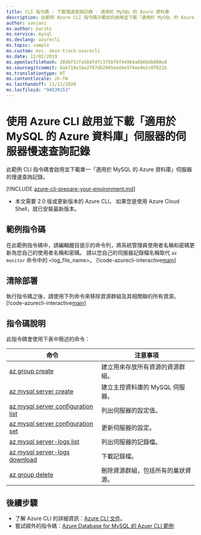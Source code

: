 ```yaml
---
title: CLI 指令碼 - 下載慢速查詢記錄 - 適用於 MySQL 的 Azure 資料庫
description: 此範例 Azure CLI 指令碼示範如何啟用並下載「適用於 MySQL 的 Azure 資料庫」伺服器的伺服器記錄。
author: savjani
ms.author: pariks
ms.service: mysql
ms.devlang: azurecli
ms.topic: sample
ms.custom: mvc, devx-track-azurecli
ms.date: 12/02/2019
ms.openlocfilehash: 28dbf51fa58dfdfc375bf8f44964a6b66db008e8
ms.sourcegitcommit: 6ab718e1be2767db2605eeebe974ee9e2c07022b
ms.translationtype: HT
ms.contentlocale: zh-TW
ms.lasthandoff: 11/12/2020
ms.locfileid: "94539153"
---
```

# <a name="enable-and-download-server-slow-query-logs-of-an-azure-database-for-mysql-server-using-azure-cli"></a>使用 Azure CLI 啟用並下載「適用於 MySQL 的 Azure 資料庫」伺服器的伺服器慢速查詢記錄
此範例 CLI 指令碼會啟用並下載單一「適用於 MySQL 的 Azure 資料庫」伺服器的慢速查詢記錄。

[!INCLUDE [azure-cli-prepare-your-environment.md](../../../includes/azure-cli-prepare-your-environment.md)]

- 本文需要 2.0 版或更新版本的 Azure CLI。 如果您是使用 Azure Cloud Shell，就已安裝最新版本。 

## <a name="sample-script"></a>範例指令碼
在此範例指令碼中，請編輯醒目提示的命令列，將系統管理員使用者名稱和密碼更新為您自己的使用者名稱和密碼。 請以您自己的伺服器記錄檔名稱取代 `az monitor` 命令中的 &lt;log_file_name&gt;。
[!code-azurecli-interactive[main](../../../cli_scripts/mysql/server-logs/server-logs.sh?highlight=15-16 "Manipulate with server logs.")]

## <a name="clean-up-deployment"></a>清除部署
執行指令碼之後，請使用下列命令來移除資源群組及其相關聯的所有資源。 
[!code-azurecli-interactive[main](../../../cli_scripts/mysql/server-logs/delete-mysql.sh  "Delete the resource group.")]

## <a name="script-explanation"></a>指令碼說明
此指令碼會使用下表中簡述的命令：

| **命令** | **注意事項** |
|---|---|
| [az group create](/cli/azure/group#az-group-create) | 建立用來存放所有資源的資源群組。 |
| [az mysql server create](/cli/azure/mysql/server#az-mysql-server-create) | 建立主控資料庫的 MySQL 伺服器。 |
| [az mysql server configuration list](/cli/azure/mysql/server/configuration#az-mysql-server-configuration-list) | 列出伺服器的設定值。 |
| [az mysql server configuration set](/cli/azure/mysql/server/configuration#az-mysql-server-configuration-set) | 更新伺服器的設定。 |
| [az mysql server-logs list](/cli/azure/mysql/server-logs#az-mysql-server-logs-list) | 列出伺服器的記錄檔。 |
| [az mysql server-logs download](/cli/azure/mysql/server-logs#az-mysql-server-logs-download) | 下載記錄檔。 |
| [az group delete](/cli/azure/group#az-group-delete) | 刪除資源群組，包括所有的巢狀資源。 |

## <a name="next-steps"></a>後續步驟
- 了解 Azure CLI 的詳細資訊：[Azure CLI 文件](/cli/azure)。
- 嘗試額外的指令碼：[Azure Database for MySQL 的 Azuer CLI 範例](../sample-scripts-azure-cli.md)
